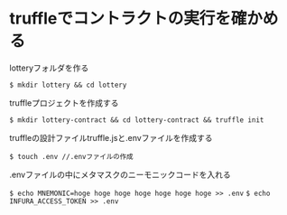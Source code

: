 # truffleでコントラクトの実行を確かめる

lotteryフォルダを作る

`$ mkdir lottery && cd lottery`

truffleプロジェクトを作成する

`$ mkdir lottery-contract && cd lottery-contract && truffle init`

truffleの設計ファイルtruffle.jsと.envファイルを作成する

`$ touch .env //.envファイルの作成`

.envファイルの中にメタマスクのニーモニックコードを入れる

`$ echo MNEMONIC=hoge hoge hoge hoge hoge hoge hoge >> .env`
`$ echo INFURA_ACCESS_TOKEN >> .env`
